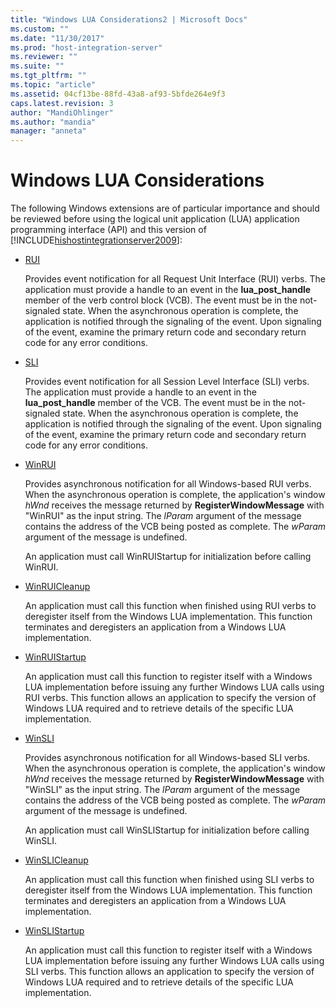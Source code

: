```yaml
---
title: "Windows LUA Considerations2 | Microsoft Docs"
ms.custom: ""
ms.date: "11/30/2017"
ms.prod: "host-integration-server"
ms.reviewer: ""
ms.suite: ""
ms.tgt_pltfrm: ""
ms.topic: "article"
ms.assetid: 04cf13be-88fd-43a8-af93-5bfde264e9f3
caps.latest.revision: 3
author: "MandiOhlinger"
ms.author: "mandia"
manager: "anneta"
---
```

# Windows LUA Considerations
The following Windows extensions are of particular importance and should be reviewed before using the logical unit application (LUA) application programming interface (API) and this version of [!INCLUDE[hishostintegrationserver2009](../includes/hishostintegrationserver2009-md.md)]:  
  
-   [RUI](../HIS2010/rui1.md)  
  
     Provides event notification for all Request Unit Interface (RUI) verbs. The application must provide a handle to an event in the **lua_post_handle** member of the verb control block (VCB). The event must be in the not-signaled state. When the asynchronous operation is complete, the application is notified through the signaling of the event. Upon signaling of the event, examine the primary return code and secondary return code for any error conditions.  
  
-   [SLI](../HIS2010/sli1.md)  
  
     Provides event notification for all Session Level Interface (SLI) verbs. The application must provide a handle to an event in the **lua_post_handle** member of the VCB. The event must be in the not-signaled state. When the asynchronous operation is complete, the application is notified through the signaling of the event. Upon signaling of the event, examine the primary return code and secondary return code for any error conditions.  
  
-   [WinRUI](../HIS2010/winrui2.md)  
  
     Provides asynchronous notification for all Windows-based RUI verbs. When the asynchronous operation is complete, the application's window *hWnd* receives the message returned by **RegisterWindowMessage** with "WinRUI" as the input string. The *lParam* argument of the message contains the address of the VCB being posted as complete. The *wParam* argument of the message is undefined.  
  
     An application must call WinRUIStartup for initialization before calling WinRUI.  
  
-   [WinRUICleanup](../HIS2010/winruicleanup2.md)  
  
     An application must call this function when finished using RUI verbs to deregister itself from the Windows LUA implementation. This function terminates and deregisters an application from a Windows LUA implementation.  
  
-   [WinRUIStartup](../HIS2010/winruistartup2.md)  
  
     An application must call this function to register itself with a Windows LUA implementation before issuing any further Windows LUA calls using RUI verbs. This function allows an application to specify the version of Windows LUA required and to retrieve details of the specific LUA implementation.  
  
-   [WinSLI](../HIS2010/winsli2.md)  
  
     Provides asynchronous notification for all Windows-based SLI verbs. When the asynchronous operation is complete, the application's window *hWnd* receives the message returned by **RegisterWindowMessage** with "WinSLI" as the input string. The *lParam* argument of the message contains the address of the VCB being posted as complete. The *wParam* argument of the message is undefined.  
  
     An application must call WinSLIStartup for initialization before calling WinSLI.  
  
-   [WinSLICleanup](../HIS2010/winslicleanup1.md)  
  
     An application must call this function when finished using SLI verbs to deregister itself from the Windows LUA implementation. This function terminates and deregisters an application from a Windows LUA implementation.  
  
-   [WinSLIStartup](../HIS2010/winslistartup1.md)  
  
     An application must call this function to register itself with a Windows LUA implementation before issuing any further Windows LUA calls using SLI verbs. This function allows an application to specify the version of Windows LUA required and to retrieve details of the specific LUA implementation.